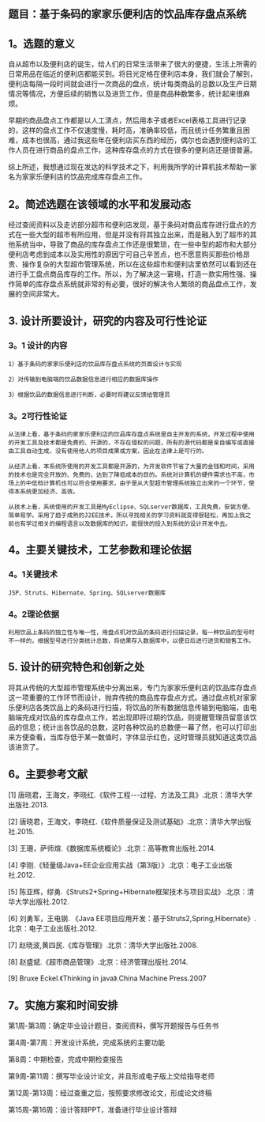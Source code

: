 ## **题目：基于条码的家家乐便利店的饮品库存盘点系统**

## 1。**选题的意义**
  自从超市以及便利店的诞生，给人们的日常生活带来了很大的便捷，生活上所需的日常用品在临近的便利店都能买到。将目光定格在便利店本身，我们就会了解到，便利店每隔一段时间就会进行一次商品的盘点，统计每类商品的总数以及生产日期情况等情况，方便后续的销售以及进货工作，但是商品种数繁多，统计起来很麻烦。
  
  早期的商品盘点工作都是以人工清点，然后用本子或者Excel表格工具进行记录的，这样的盘点工作不仅速度慢，耗时高，准确率较低，而且统计任务繁重且困难，成本也很高，通过我这些年在便利店买东西的经历，偶尔也会遇到便利店的工作人员在进行商品的盘点工作，这种库存盘点的方式在很多的便利店还是很普遍。
  
  综上所述，我想通过现在发达的科学技术之下，利用我所学的计算机技术帮助一家名为家家乐便利店的饮品完成库存盘点工作。
  
## 2。**简述选题在该领域的水平和发展动态**
  经过查阅资料以及走访部分超市和便利店发现，基于条码对商品库存进行盘点的方式在一些大型的超市有所应用，但是并没有将其独立出来，而是融入到了超市的其他系统当中，导致了商品的库存盘点工作还是很繁琐，在一些中型的超市和大部分便利店考虑到成本以及实用性的原因宁可自己辛苦点，也不愿意购买那些价格昂贵、操作复杂的大型超市管理系统，所以在这些超市和便利店里依然可以看到还在进行手工盘点商品库存的工作。所以，为了解决这一窘境，打造一款实用性强、操作简单的库存盘点系统就非常的有必要，很好的解决令人繁琐的商品盘点工作，发展的空间非常大。

## 3. **设计所要设计，研究的内容及可行性论证**
  ### 3。1 设计的内容
    1）基于条码的家家乐便利店的饮品库存盘点系统的页面设计与实现
    
    2）对传输到电脑端的饮品数据信息进行相应的数据库操作
    
    3）根据饮品的数据信息进行判断，必要时将建议反馈给管理员
  ### 3。2可行性论证
    从法律上看，基于条码的家家乐便利店的饮品库存盘点系统是自主开发的系统，开发过程中使用的开发工具及技术都是免费的、开源的，不存在侵权的问题，所有的源代码都是亲自编写或直接由工具自动生成，没有使用他人的项目成果或方案，因此在法律上是可行的。
    
    从经济上看，本系统所使用的开发工具都是开源的，为开发软件节省了大量的金钱和时间，采用的技术也是完全开放的、免费的，达到了降低成本的目的。系统对计算机的硬件需求也不高，市场上的中低档计算机也可以符合使用要求，由于是从大型超市管理系统独立出来的一个环节，使得本系统更加经济、高效。
    
    从技术上看，系统使用的开发工具是MyEclipse、SQLserver数据库，工具免费，安装方便，简单易学。采用了趋于成熟的J2EE技术，所以寻找相关的学习资料就变得很轻松，再加上我之前也有学过相关的编程语言以及数据库的知识，能很快的投入到系统的设计开发中去。
    
## 4。**主要关键技术，工艺参数和理论依据**
  ### 4。1关键技术
    JSP、Struts、Hibernate、Spring、SQLserver数据库
  
  ### 4。2理论依据
    利用饮品上条码的独立性与唯一性，用盘点机对饮品的条码进行扫描记录，每一种饮品的型号时不一样的，根据型号进行分类统计总数，将结果存入数据库中，以便日后进行进货和销售工作。
  
## 5. **设计的研究特色和创新之处**
  将其从传统的大型超市管理系统中分离出来，专门为家家乐便利店的饮品库存盘点这一项重要的工作环节而设计，抛弃传统的商品库存盘点方式。通过盘点机对家家乐便利店各类饮品上的条码进行扫描，将饮品的所有数据信息传输到电脑端，由电脑端完成对饮品的库存盘点工作，若出现即将过期的饮品，则提醒管理员留意该饮品的信息；统计出各饮品的总数，这时各种饮品的总数便一幕了然，也可以打印出来方便查看，当库存低于某一数值时，字体显示红色，这时管理员就知道这类饮品该进货了。

## 6。**主要参考文献**
  [1] 唐晓君，王海文，李晓红.《软件工程---过程、方法及工具》.北京：清华大学出版社.2013.
  
  [2] 唐晓君，王海文，李晓红.《软件质量保证及测试基础》.北京：清华大学出版社.2015.
  
  [3] 王珊，萨师煊.《数据库系统概论》.北京：高等教育出版社.2014.
  
  [4] 李刚.《轻量级Java+EE企业应用实战（第3版）》.北京：电子工业出版社.2012.
  
  [5] 陈亚辉，缪勇.《Struts2+Spring+Hibernate框架技术与项目实战》.北京：清华大学出版社.2012.
  
  [6] 刘勇军，王电钢. 《Java EE项目应用开发：基于Struts2,Spring,Hibernate》.北京：电子工业出版社.2012.
  
  [7] 赵晓波,黄四民.《库存管理》.北京：清华大学出版社.2008.
  
  [8] 赵盛斌.《超市商品管理》.北京：经济管理出版社.2014.
  
  [9] Bruxe Eckel.《Thinking in java》.China Machine Press.2007
  
## 7。**实施方案和时间安排**
  第1周-第3周：确定毕业设计题目，查阅资料，撰写开题报告与任务书
  
  第4周-第7周：开发设计系统，完成系统的主要功能
  
  第8周：中期检查，完成中期检查报告
  
  第9周-第11周：撰写毕业设计论文，并且形成电子版上交给指导老师
  
  第12周-第13周：经过查重之后，按照要求修改论文，形成论文终稿
  
  第15周-第16周：设计答辩PPT，准备进行毕业设计答辩
